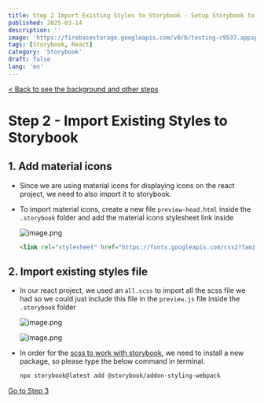 ```yaml
---
title: Step 2 Import Existing Styles to Storybook - Setup Storybook to Better Organize your Components for React Project
published: 2025-03-14
description: ''
image: 'https://firebasestorage.googleapis.com/v0/b/testing-c9537.appspot.com/o/storybook%2Fstorybook-logo.jpeg?alt=media&token=19bcacd6-87c1-4e4f-9289-656261d3b61f'
tags: [Storybook, React]
category: 'Storybook'
draft: false 
lang: 'en'
---
```


<a href="/blog/posts/setup-storybook-for-react-project/"> < Back to see the background and other steps </a>

# Step 2 - Import Existing Styles to Storybook

## 1. Add material icons 
- Since we are using material icons for displaying icons on the react project, we need to also import it to storybook.
- To import material icons, create a new file `preview-head.html` inside the `.storybook` folder and add the material icons stylesheet link inside
    
    ![image.png](https://firebasestorage.googleapis.com/v0/b/testing-c9537.appspot.com/o/storybook%2Fstep2%20-%20image.png?alt=media&token=b21db9a2-466a-4379-a27c-d644003ec78b)
    
    ```html
    <link rel="stylesheet" href="https://fonts.googleapis.com/css2?family=Material+Symbols+Outlined:opsz,wght,FILL,GRAD@20..48,100..700,0..1,-50..200" />
    
    ```
    

## 2. Import existing styles file
- In our react project, we used an `all.scss` to import all the scss file we had so we could just include this file in the `preview.js` file inside the `.storybook` folder
    
    ![image.png](https://firebasestorage.googleapis.com/v0/b/testing-c9537.appspot.com/o/storybook%2Fstep2%20-%20image%201.png?alt=media&token=c2d3d2e7-5e35-4250-a94e-ea02e8734047)
    
    ![image.png](https://firebasestorage.googleapis.com/v0/b/testing-c9537.appspot.com/o/storybook%2Fstep2%20-%20image%202.png?alt=media&token=036dd03f-5230-4e8d-9ca6-12e11502b4b6)
    
- In order for the <a href="https://storybook.js.org/recipes/sass" target="_blank">scss to work with storybook</a>, we need to install a new package, so please type the below command in terminal.
    
    ```bash
    npx storybook@latest add @storybook/addon-styling-webpack
    ```

<a href="/blog/posts/setup-storybook-for-react-project-step3/"> Go to Step 3 </a>